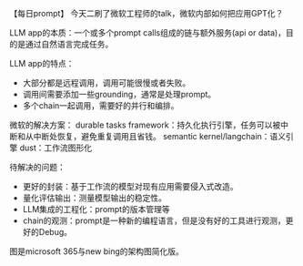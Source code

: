 【每日prompt】
今天二刷了微软工程师的talk，微软内部如何把应用GPT化？

LLM app的本质：一个或多个prompt calls组成的链与额外服务(api or data)，目的是通过自然语言完成任务。

LLM app的特点：
- 大部分都是远程调用，调用可能很慢或者失败。
- 调用间需要添加一些grounding，通常是处理prompt。
- 多个chain一起调用，需要好的并行和编排。

微软的解决方案：
durable tasks framework：持久化执行引擎，任务可以被中断和从中断处恢复，避免重复调用且省钱。
semantic kernel/langchain：语义引擎
dust：工作流图形化

待解决的问题：
- 更好的封装：基于工作流的模型对现有应用需要侵入式改造。
- 量化评估输出：测量模型输出的稳定性。
- LLM集成的工程化：prompt的版本管理等
- chain的观测：prompt是一种新的编程语言，但是没有好的工具进行观测，更好的Debug。

图是microsoft 365与new bing的架构图简化版。